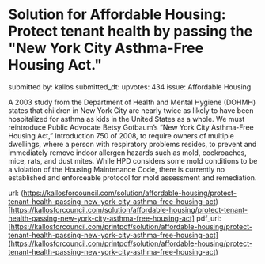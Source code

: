 # Solution for Affordable Housing: Protect tenant health by passing the "New York City Asthma-Free Housing Act." #

submitted by: kallos
submitted_dt: 
upvotes: 434
issue: Affordable Housing

A 2003 study from the Department of Health and Mental Hygiene (DOHMH) states that children in New York City are nearly twice as likely to have been hospitalized for asthma as kids in the United States as a whole. We must reintroduce Public Advocate Betsy Gotbaum’s “New York City Asthma-Free Housing Act,” Introduction 750 of 2008, to require owners of multiple dwellings, where a person with respiratory problems resides, to prevent and immediately remove indoor allergen hazards such as mold, cockroaches, mice, rats, and dust mites. While HPD considers some mold conditions to be a violation of the Housing Maintenance Code, there is currently no established and enforceable protocol for mold assessment and remediation.

url: (https://kallosforcouncil.com/solution/affordable-housing/protect-tenant-health-passing-new-york-city-asthma-free-housing-act)[https://kallosforcouncil.com/solution/affordable-housing/protect-tenant-health-passing-new-york-city-asthma-free-housing-act]
pdf_url: [https://kallosforcouncil.com/printpdf/solution/affordable-housing/protect-tenant-health-passing-new-york-city-asthma-free-housing-act](https://kallosforcouncil.com/printpdf/solution/affordable-housing/protect-tenant-health-passing-new-york-city-asthma-free-housing-act)